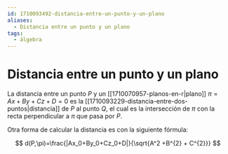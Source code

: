 ```yaml
---
id: 1710093492-distancia-entre-un-punto-y-un-plano
aliases:
  - Distancia entre un punto y un plano
tags:
  - álgebra
---
```


# Distancia entre un punto y un plano

La distancia entre un punto $P$ y un [[1710070957-planos-en-r|plano]] $\pi = Ax + By + Cz + D = 0$ es la [[1710093229-distancia-entre-dos-puntos|distancia]] de $P$ al punto $Q$, el cual es la intersección de $\pi$ con la recta perpendicular a $\pi$ que pasa por $P$.

Otra forma de calcular la distancia es con la siguiente fórmula:

$$
d(P,\pi)=\frac{|Ax_0+By_0+Cz_0+D|}{\sqrt{A^2 +B^{2} + C^{2}}}
$$
